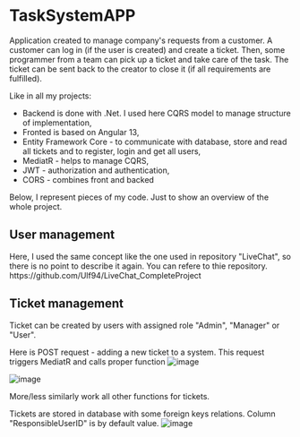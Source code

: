 # TaskSystemAPP

Application created to manage company's requests from a customer. A customer can log in (if the user is created) and create a ticket. Then, some programmer from a team can pick up a ticket and take care of the task. The ticket can be sent back to the creator to close it (if all requirements are fulfilled).

Like in all my projects:
- Backend is done with .Net. I used here CQRS model to manage structure of implementation,
- Fronted is based on Angular 13,
- Entity Framework Core - to communicate with database, store and read all tickets and to register, login and get all users,
- MediatR - helps to manage CQRS,
- JWT - authorization and authentication,
- CORS - combines front and backed

Below, I represent pieces of my code. Just to show an overview of the whole project. 

<h2>User management</h2>
Here, I used the same concept like the one used in repository "LiveChat", so there is no point to describe it again. You can refere to thie repository.
https://github.com/Ulf94/LiveChat_CompleteProject

<h2> Ticket management</h2>
Ticket can be created by users with assigned role "Admin", "Manager" or "User".

Here is POST request - adding a new ticket to a system. This request triggers MediatR and calls proper function
![image](https://user-images.githubusercontent.com/79094141/195041133-80523455-890e-46ce-8480-39a09c390a91.png)

![image](https://user-images.githubusercontent.com/79094141/195068256-1299fa18-b690-4590-adea-13ade381a9df.png)

More/less similarly work all other functions for tickets.

Tickets are stored in database with some foreign keys relations. Column "ResponsibleUserID" is by default value. 
![image](https://user-images.githubusercontent.com/79094141/195069359-731fda42-3abf-4664-a4a7-49cda1a34538.png)

